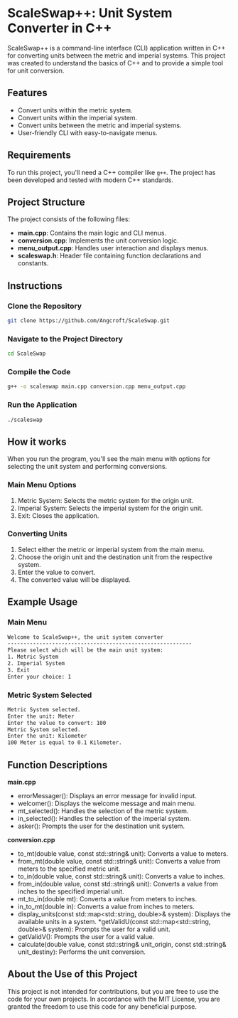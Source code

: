 # ScaleSwap++: Unit System Converter in C++

ScaleSwap++ is a command-line interface (CLI) application written in C++ for converting units between the metric and imperial systems. This project was created to understand the basics of C++ and to provide a simple tool for unit conversion.

## Features

- Convert units within the metric system.
- Convert units within the imperial system.
- Convert units between the metric and imperial systems.
- User-friendly CLI with easy-to-navigate menus.

## Requirements

To run this project, you'll need a C++ compiler like `g++`. The project has been developed and tested with modern C++ standards.

## Project Structure

The project consists of the following files:

- **main.cpp**: Contains the main logic and CLI menus.
- **conversion.cpp**: Implements the unit conversion logic.
- **menu_output.cpp**: Handles user interaction and displays menus.
- **scaleswap.h**: Header file containing function declarations and constants.

## Instructions

### Clone the Repository

```sh
git clone https://github.com/Angcroft/ScaleSwap.git
```

### Navigate to the Project Directory

```sh
cd ScaleSwap
```

### Compile the Code

```sh
g++ -o scaleswap main.cpp conversion.cpp menu_output.cpp
```

### Run the Application

```sh
./scaleswap
```

## How it works

When you run the program, you'll see the main menu with options for selecting the unit system and performing conversions.
### Main Menu Options
1. Metric System: Selects the metric system for the origin unit.
2. Imperial System: Selects the imperial system for the origin unit.
3. Exit: Closes the application.
### Converting Units
1. Select either the metric or imperial system from the main menu.
2. Choose the origin unit and the destination unit from the respective system.
3. Enter the value to convert.
4. The converted value will be displayed.

## Example Usage

### Main Menu

```sh
Welcome to ScaleSwap++, the unit system converter
----------------------------------------------------------
Please select which will be the main unit system:
1. Metric System
2. Imperial System
3. Exit
Enter your choice: 1
```

### Metric System Selected

```sh
Metric System selected.
Enter the unit: Meter
Enter the value to convert: 100
Metric System selected.
Enter the unit: Kilometer
100 Meter is equal to 0.1 Kilometer.
```

## Function Descriptions

**main.cpp**

* errorMessager(): Displays an error message for invalid input.
* welcomer(): Displays the welcome message and main menu.
* mt_selected(): Handles the selection of the metric system.
* in_selected(): Handles the selection of the imperial system.
* asker(): Prompts the user for the destination unit system.

**conversion.cpp**

* to_mt(double value, const std::string& unit): Converts a value to meters.
* from_mt(double value, const std::string& unit): Converts a value from meters to the specified metric unit.
* to_in(double value, const std::string& unit): Converts a value to inches.
* from_in(double value, const std::string& unit): Converts a value from inches to the specified imperial unit.
* mt_to_in(double mt): Converts a value from meters to inches.
* in_to_mt(double in): Converts a value from inches to meters.
* display_units(const std::map<std::string, double>& system): Displays the available units in a system.
*getValidU(const std::map<std::string, double>& system): Prompts the user for a valid unit.
* getValidV(): Prompts the user for a valid value.
* calculate(double value, const std::string& unit_origin, const std::string& unit_destiny): Performs the unit conversion.

## About the Use of this Project

This project is not intended for contributions, but you are free to use the code for your own projects. In accordance with the MIT License, you are granted the freedom to use this code for any beneficial purpose.
